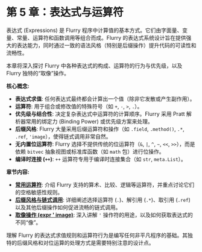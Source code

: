 # 第 5 章：表达式与运算符

表达式 (Expressions) 是 Flurry 程序中计算值的基本方式。它们由字面量、变量、常量、运算符和函数调用等组合而成。Flurry 的表达式系统设计旨在提供强大的表达能力，同时通过一致的语法风格（特别是后缀操作）提升代码的可读性和流畅性。

本章将深入探讨 Flurry 中各种表达式的构成、运算符的行为与优先级，以及 Flurry 独特的“取像”操作。

**核心概念:**

*   **表达式求值**: 任何表达式最终都会计算出一个值（除非它发散或产生副作用）。
*   **运算符**: 用于组合或修改值的特殊符号（如 `+`, `-`, `>`, `.`）。
*   **优先级与结合性**: 决定复杂表达式中运算符的计算顺序。Flurry 采用 Pratt 解析器常用的绑定力 (Binding Power) 或优先级方案来处理。
*   **后缀风格**: Flurry 大量采用后缀运算符和操作（如 `.field`, `.method()`, `.*`, `.ref`, `'image`），使得链式调用非常自然。
*   **无内置位运算符**: Flurry 选择不提供传统的位运算符（`&`, `|`, `^`, `~`, `<<`, `>>`），而是依赖 `bitvec` 抽象视图或标准库函数（如 `math` 包）进行位操作。
*   **编译时连接 (`++`)**: `++` 运算符专用于编译时连接集合（如 `str`, `meta.List`）。

**章节内容:**

*   **[常用运算符](core/expressions/operators.md)**: 介绍 Flurry 支持的算术、比较、逻辑等运算符，并重点讨论它们的空格敏感性规则。
*   **[后缀风格与链式调用](core/expressions/suffix_chaining.md)**: 详细阐述选择运算符 (`.`)、解引用 (`.*`)、取引用 (`.ref`) 以及其他后缀操作如何促进流畅的链式调用。
*   **[取像操作 (expr ' image)](core/expressions/image_op.md)**: 深入讲解 `'` 操作符的用途，以及如何获取表达式的不同“像”。

理解 Flurry 的表达式求值规则和运算符行为是编写任何非平凡程序的基础。其独特的后缀风格和对位运算的处理方式是需要特别注意的设计点。
